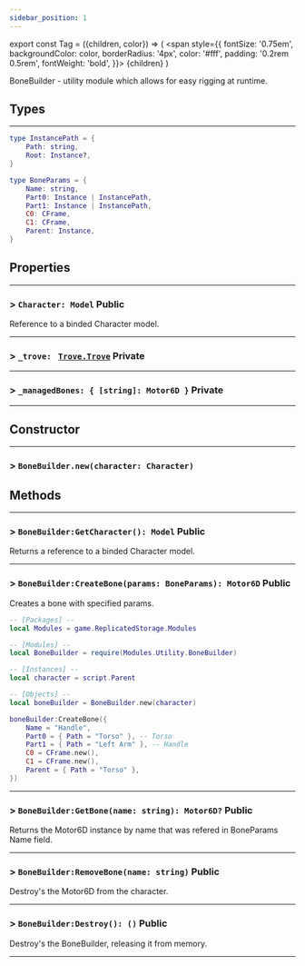 ```yaml
---
sidebar_position: 1
---
```


export const Tag = ({children, color}) => (
    <span style={{
            fontSize: '0.75em', 
            backgroundColor: color,
            borderRadius: '4px',
            color: '#fff',
            padding: '0.2rem 0.5rem',
            fontWeight: 'bold',
        }}>
    {children}
    </span>
)

BoneBuilder - utility module which allows for easy rigging at runtime.

## Types

---

```lua
type InstancePath = {
	Path: string,
	Root: Instance?,
}
```

```lua
type BoneParams = {
	Name: string,
	Part0: Instance | InstancePath,
	Part1: Instance | InstancePath,
	C0: CFrame,
	C1: CFrame,
	Parent: Instance,
}
```

## Properties

---

### > `Character: Model` <Tag color="#e3ce8b">Public</Tag>
Reference to a binded Character model.

---

### > `_trove: ` [`Trove.Trove`](../utility/Trove.md) <Tag color="#4958df">Private</Tag>

---

### > `_managedBones: { [string]: Motor6D }` <Tag color="#4958df">Private</Tag>

---

## Constructor

---

### > `BoneBuilder.new(character: Character)`

## Methods

---

### > `BoneBuilder:GetCharacter(): Model` <Tag color="#e3ce8b">Public</Tag>
Returns a reference to a binded Character model.

---

### > `BoneBuilder:CreateBone(params: BoneParams): Motor6D` <Tag color="#e3ce8b">Public</Tag>
Creates a bone with specified params.

```lua title="StarterPlayer/StarterCharacterScripts/Boner.client.lua"
-- [Packages] --
local Modules = game.ReplicatedStorage.Modules

-- [Modules] --
local BoneBuilder = require(Modules.Utility.BoneBuilder)

-- [Instances] --
local character = script.Parent

-- [Objects] --
local boneBuilder = BoneBuilder.new(character)

boneBuilder:CreateBone({
    Name = "Handle",
	Part0 = { Path = "Torso" }, -- Torso
	Part1 = { Path = "Left Arm" }, -- Handle
	C0 = CFrame.new(),
	C1 = CFrame.new(),
	Parent = { Path = "Torso" },
})
```

---

### > `BoneBuilder:GetBone(name: string): Motor6D?` <Tag color="#e3ce8b">Public</Tag>
Returns the Motor6D instance by name that was refered in BoneParams Name field.

---

### > `BoneBuilder:RemoveBone(name: string)` <Tag color="#e3ce8b">Public</Tag>
Destroy's the Motor6D from the character.

---

### > `BoneBuilder:Destroy(): ()` <Tag color="#e3ce8b">Public</Tag>
Destroy's the BoneBuilder, releasing it from memory.

---